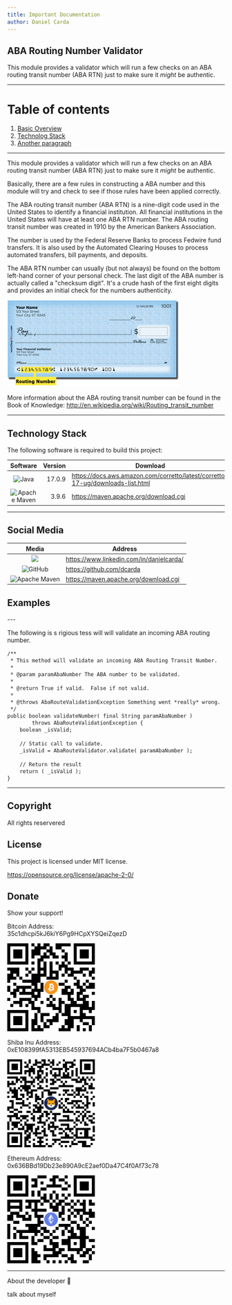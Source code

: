 ```yaml
---
title: Important Documentation
author: Daniel Carda
---
```

<h2>ABA Routing Number Validator</h2>

This module provides a validator which will run a few checks on an ABA
routing transit number (ABA RTN) just to make sure it *might* be authentic.

----------------------------------------------------------------------------
# Table of contents
1. [Basic Overview](#overview)
2. [Technolog Stack](#TechStack)
3. [Another paragraph](#paragraph2)

----------------------------------------------------------------------------

This module provides a validator which will run a few checks on an ABA
routing transit number (ABA RTN) just to make sure it *might* be authentic.

Basically, there are a few rules in constructing a ABA number and this module
will try and check to see if those rules have been applied correctly.

The ABA routing transit number (ABA RTN) is a nine-digit code used in the
United States to identify a financial institution.  All financial institutions
in the United States will have at least one ABA RTN number.  The ABA routing
transit number was created in 1910 by the American Bankers Association.

The number is used by the Federal Reserve Banks to process Fedwire fund transfers.  It is also used by the
Automated Clearing Houses to process automated transfers,
bill payments, and deposits.

The ABA RTN number can usually (but not always) be found on the bottom left-hand
corner of your personal check.  The last digit of the ABA number is actually
called a "checksum digit".  It's a crude hash of the first eight digits and provides
an initial check for the numbers authenticity.

![Check Image](images/img.png)

More information about the ABA routing transit number can be found in the Book of Knowledge:
http://en.wikipedia.org/wiki/Routing_transit_number


----------------------------------------------------------------------------
##  Technology Stack <a name="TechStack"></a>

The following software is required to build this project:

| Software |  Version | Download                                                                       |
|:--------:|---------:|--------------------------------------------------------------------------------|
| ![Java](https://img.shields.io/badge/java-%23ED8B00.svg?style=for-the-badge&logo=openjdk&logoColor=white)   |   17.0.9 | https://docs.aws.amazon.com/corretto/latest/corretto-17-ug/downloads-list.html |
|  ![Apache Maven](https://img.shields.io/badge/Apache%20Maven-C71A36?style=for-the-badge&logo=Apache%20Maven&logoColor=white)   |    3.9.6 | https://maven.apache.org/download.cgi                                          |


----------------------------------------------------------------------------
## Social Media

|                                                            Media                                                            | Address                                  |
|:---------------------------------------------------------------------------------------------------------------------------:|------------------------------------------|
|             ![](https://img.shields.io/badge/LinkedIn-0077B5?style=for-the-badge&logo=linkedin&logoColor=white)             | https://www.linkedin.com/in/danielcarda/ |
|        ![GitHub](https://img.shields.io/badge/github-%23121011.svg?style=for-the-badge&logo=github&logoColor=white)         | https://github.com/dcarda                |
| ![Apache Maven](https://img.shields.io/badge/Apache%20Maven-C71A36?style=for-the-badge&logo=Apache%20Maven&logoColor=white) | https://maven.apache.org/download.cgi    |


<h2>Examples</h2>
---

The following is s rigious tess will will validate an incoming ABA routing number.

    /**
     * This method will validate an incoming ABA Routing Transit Number.
     *
     * @param paramAbaNumber The ABA number to be validated.
     *
     * @return True if valid.  False if not valid.
     *
     * @throws AbaRouteValidationException Something went *really* wrong.
     */
    public boolean validateNumber( final String paramAbaNumber )
            throws AbaRouteValidationException {
        boolean _isValid;

        // Static call to validate.
        _isValid = AbaRouteValidator.validate( paramAbaNumber );

        // Return the result
        return ( _isValid );
    }
--- 


##  Copyright

All rights reservered

##  License

This project is licensed under MIT license.

https://opensource.org/license/apache-2-0/

##  Donate

Show your support!


Bitcoin Address:  
35c1dhcpi5kJ6kiY6Pg9HCpXYSQeiZqezD

![Bitcoin](images/BitcoinAddress_QRCode.png)

Shiba Inu Address:  
0xE108399fA5313EB545937694ACb4ba7F5b0467a8

![](images/ShibaInuAddress_QRCode.png)

Ethereum Address:  
0x636BBd19Db23e890A9cE2aef0Da47C4f0Af73c78

![](images/EthereumAddress_ARCode.png)


----------------------------------------------------------------------------
About the developer  👋 

talk about myself